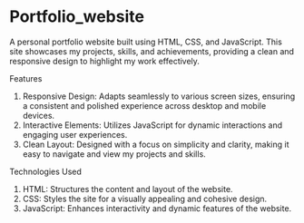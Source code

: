 # Portfolio_website

A personal portfolio website built using HTML, CSS, and JavaScript. This site showcases my projects, skills, and achievements, providing a clean and responsive design to highlight my work effectively.

Features

1) Responsive Design: Adapts seamlessly to various screen sizes, ensuring a consistent and polished experience across desktop and mobile devices.
2) Interactive Elements: Utilizes JavaScript for dynamic interactions and engaging user experiences.
3) Clean Layout: Designed with a focus on simplicity and clarity, making it easy to navigate and view my projects and skills.

Technologies Used
1) HTML: Structures the content and layout of the website.
2) CSS: Styles the site for a visually appealing and cohesive design.
3) JavaScript: Enhances interactivity and dynamic features of the website.

